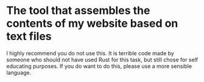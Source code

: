 # The tool that assembles the contents of my website based on text files
I highly recommend you do not use this. It is terrible code made by someone who should not have used Rust for this task, but still chose for self educating purposes. If you do want to do this, please use a more sensible language.
